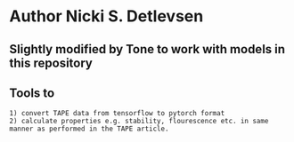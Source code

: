 # Author Nicki S. Detlevsen 
## Slightly modified by Tone to work with models in this repository 
## Tools to 
    1) convert TAPE data from tensorflow to pytorch format
    2) calculate properties e.g. stability, flourescence etc. in same manner as performed in the TAPE article. 

